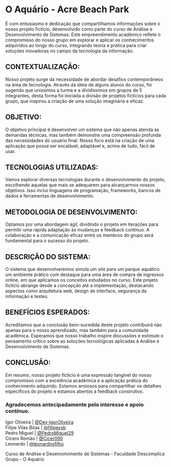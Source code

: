 # O Aquário - Acre Beach Park

É com entusiasmo e dedicação que compartilhamos informações sobre o nosso projeto fictício, desenvolvido como parte do curso de Análise e Desenvolvimento de Sistemas. Este empreendimento acadêmico reflete o compromisso do nosso grupo em explorar e aplicar os conhecimentos adquiridos ao longo do curso, integrando teoria e prática para criar soluções inovadoras no campo da tecnologia da informação.

## CONTEXTUALIZAÇÃO:

Nosso projeto surge da necessidade de abordar desafios contemporâneos na área de tecnologia. Através da ideia de alguns alunos do curso, foi sugerido que unissimos a turma e a dividissimos em grupos de 5 integrantes, desta forma foi iniciada a divisão de projetos ficticios para cada grupo, que inspirou a criação de uma solução imaginária e eficaz.

## OBJETIVO:

O objetivo principal é desenvolver um sistema que não apenas atenda às demandas técnicas, mas também demonstre uma compreensão profunda das necessidades do usuário final. Nosso foco está na criação de uma aplicação que possa ser escalável, adaptável e, acima de tudo, fácil de usar.

## TECNOLOGIAS UTILIZADAS:

Vamos explorar diversas tecnologias durante o desenvolvimento do projeto, escolhendo aquelas que mais se adequarem para alcançarmos nossos objetivos. Isso inclui linguagens de programação, frameworks, bancos de dados e ferramentas de desenvolvimento.

## METODOLOGIA DE DESENVOLVIMENTO:

Optamos por uma abordagem ágil, dividindo o projeto em iterações para permitir uma rápida adaptação às mudanças e feedback contínuo. A colaboração e a comunicação eficaz entre os membros do grupo será fundamental para o sucesso do projeto.

## DESCRIÇÃO DO SISTEMA:

O sistema que desenvolveremos simula um site para um parque aquático um ambiente prático com destaque para uma área de compra de ingressos online, em que aplicamos os conceitos estudados no curso. Este projeto fictício abrange desde a concepção até a implementação, destacando aspectos como arquitetura web, design de interface, segurança da informação e testes.

## BENEFÍCIOS ESPERADOS:

Acreditamos que a conclusão bem-sucedida deste projeto contribuirá não apenas para o nosso aprendizado, mas também para a comunidade acadêmica. Esperamos que nosso trabalho inspire discussões e estimule o pensamento crítico sobre as soluções tecnológicas aplicadas à Análise e Desenvolvimento de Sistemas.

## CONCLUSÃO:

Em resumo, nosso projeto fictício é uma expressão tangível do nosso compromisso com a excelência acadêmica e a aplicação prática do conhecimento adquirido. Estamos ansiosos para compartilhar os detalhes específicos do projeto e estamos abertos a feedback construtivo.

### Agradecemos antecipadamente pelo interesse e apoio contínuo.

Igor Oliveira | [@Dev-IgorOliveira](https://github.com/Dev-IgorOliveira)<br>
Filipe Vilas Bôas | [@filipevsb](https://github.com/filipesvb)<br>
Pedro Miguel | [@PedroMiguel29](https://github.com/PedroMiguel29)<br>
Cicero Romão | [@Cicer090](https://github.com/Cicer090)<br>
Leonardo | [@leonardosfilho](https://github.com/leonardosfilho)<br>

Curso de Análise e Desenvolvimento de Sistemas - Faculdade Descomplica<br>
Grupo - O Aquário
